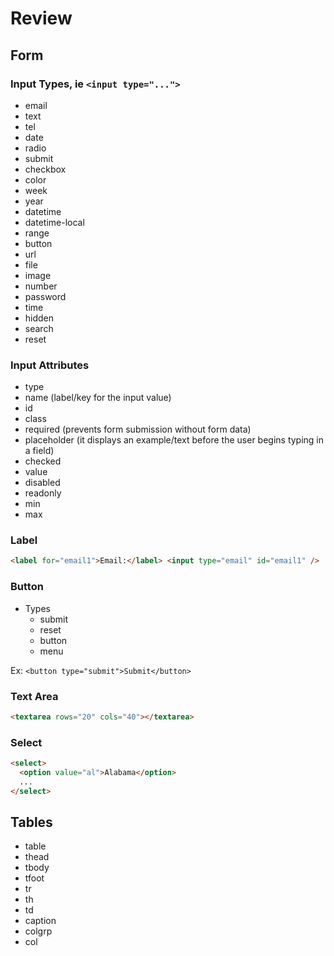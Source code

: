 # Review

## Form

### Input Types, ie `<input type="...">`

- email
- text
- tel
- date
- radio
- submit
- checkbox
- color
- week
- year
- datetime
- datetime-local
- range
- button
- url
- file
- image
- number
- password
- time
- hidden
- search
- reset

### Input Attributes

- type
- name (label/key for the input value)
- id
- class
- required (prevents form submission without form data)
- placeholder (it displays an example/text before the user begins typing in a field)
- checked
- value
- disabled
- readonly
- min
- max

### Label

```html
<label for="email1">Email:</label> <input type="email" id="email1" />
```

### Button

- Types
  - submit
  - reset
  - button
  - menu

Ex: `<button type="submit">Submit</button>`

### Text Area

```html
<textarea rows="20" cols="40"></textarea>
```

### Select

```html
<select>
  <option value="al">Alabama</option>
  ...
</select>
```

## Tables

- table
- thead
- tbody
- tfoot
- tr
- th
- td
- caption
- colgrp
- col
